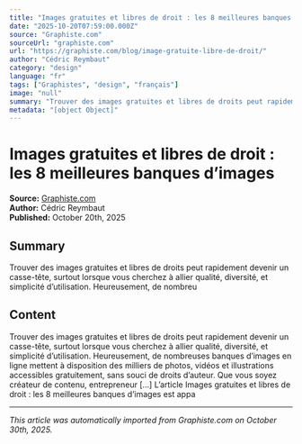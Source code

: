 ```yaml
---
title: "Images gratuites et libres de droit : les 8 meilleures banques d’images"
date: "2025-10-20T07:59:00.000Z"
source: "Graphiste.com"
sourceUrl: "graphiste.com"
url: "https://graphiste.com/blog/image-gratuite-libre-de-droit/"
author: "Cédric Reymbaut"
category: "design"
language: "fr"
tags: ["Graphistes", "design", "français"]
image: "null"
summary: "Trouver des images gratuites et libres de droits peut rapidement devenir un casse-tête, surtout lorsque vous cherchez à allier qualité, diversité, et simplicité d’utilisation. Heureusement, de nombreu"
metadata: "[object Object]"
---
```


# Images gratuites et libres de droit : les 8 meilleures banques d’images

**Source:** [Graphiste.com](https://graphiste.com/blog/image-gratuite-libre-de-droit/)  
**Author:** Cédric Reymbaut  
**Published:** October 20th, 2025  

## Summary

Trouver des images gratuites et libres de droits peut rapidement devenir un casse-tête, surtout lorsque vous cherchez à allier qualité, diversité, et simplicité d’utilisation. Heureusement, de nombreu

## Content

Trouver des images gratuites et libres de droits peut rapidement devenir un casse-tête, surtout lorsque vous cherchez à allier qualité, diversité, et simplicité d’utilisation. Heureusement, de nombreuses banques d’images en ligne mettent à disposition des milliers de photos, vidéos et illustrations accessibles gratuitement, sans souci de droits d’auteur. Que vous soyez créateur de contenu, entrepreneur […] L’article Images gratuites et libres de droit : les 8 meilleures banques d’images est appa

---

*This article was automatically imported from Graphiste.com on October 30th, 2025.*
